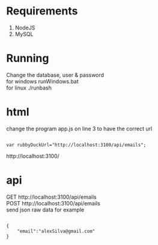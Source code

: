 # Requirements
1. NodeJS
2. MySQL

# Running
Change the database, user & password <br>
 for windows runWindows.bat <br>
 for linux ./runbash <br>

# html
change the program app.js on line 3 to have the correct url
<pre><code>
var rubbyDuckUrl="http://localhost:3100/api/emails";
</code></pre> 

http://localhost:3100/ <br>
# api
GET http://localhost:3100/api/emails <br>
POST http://localhost:3100/api/emails <br>
send json raw data for example <br>
<pre><code>
{ 
	"email":"alexSilva@gmail.com" 
}
</code></pre> 